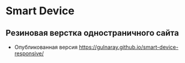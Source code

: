 # Smart Device 
## Резиновая верстка одностраничного сайта

* Опубликованная версия https://gulnaray.github.io/smart-device-responsive/

